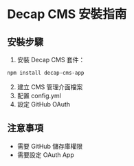 # Decap CMS 安裝指南

## 安裝步驟

1. 安裝 Decap CMS 套件：
```bash
npm install decap-cms-app
```

2. 建立 CMS 管理介面檔案
3. 配置 config.yml
4. 設定 GitHub OAuth

## 注意事項
- 需要 GitHub 儲存庫權限
- 需要設定 OAuth App